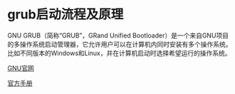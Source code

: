 # grub启动流程及原理

GNU GRUB（简称“GRUB”，GRand Unified Bootloader）是一个来自GNU项目的多操作系统启动管理器，它允许用户可以在计算机内同时安装有多个操作系统。比如不同版本的Windows和Linux，并在计算机启动时选择希望运行的操作系统。

[GNU官网](https://directory.fsf.org/wiki/Grub)

[官方手册](https://www.gnu.org/software/grub/manual/grub/grub.html)